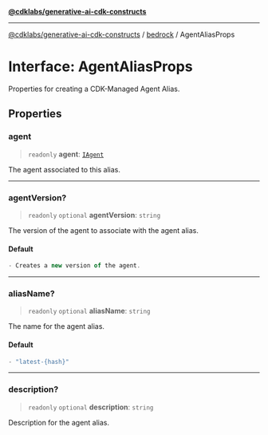 [**@cdklabs/generative-ai-cdk-constructs**](../../../../README.md)

***

[@cdklabs/generative-ai-cdk-constructs](../../../../README.md) / [bedrock](../README.md) / AgentAliasProps

# Interface: AgentAliasProps

Properties for creating a CDK-Managed Agent Alias.

## Properties

### agent

> `readonly` **agent**: [`IAgent`](IAgent.md)

The agent associated to this alias.

***

### agentVersion?

> `readonly` `optional` **agentVersion**: `string`

The version of the agent to associate with the agent alias.

#### Default

```ts
- Creates a new version of the agent.
```

***

### aliasName?

> `readonly` `optional` **aliasName**: `string`

The name for the agent alias.

#### Default

```ts
- "latest-{hash}"
```

***

### description?

> `readonly` `optional` **description**: `string`

Description for the agent alias.
